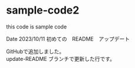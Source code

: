 # sample-code2

this code is sample code

Date 2023/10/11
初めての　README　アップデート

GitHubで追加しました。<br>
update-README ブランチで更新した行です。
